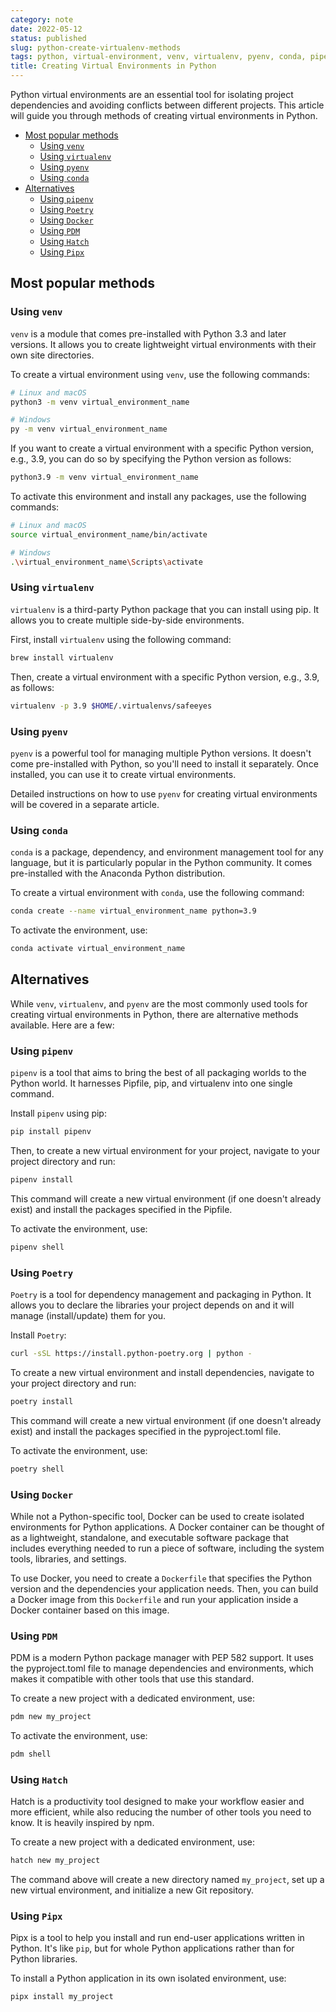 ```yaml
---
category: note
date: 2022-05-12
status: published
slug: python-create-virtualenv-methods
tags: python, virtual-environment, venv, virtualenv, pyenv, conda, pipenv, poetry, docker, pdm, hatch, pipx, python-environment-setup, python-dependency-management, python-packaging
title: Creating Virtual Environments in Python
---
```


Python virtual environments are an essential tool for isolating project dependencies and avoiding conflicts between different projects. This article will guide you through methods of creating virtual environments in Python.

<!-- MarkdownTOC levels="2,3" autolink="true" autoanchor="true" -->

- [Most popular methods](#most-popular-methods)
 	- [Using `venv`](#using-venv)
 	- [Using `virtualenv`](#using-virtualenv)
 	- [Using `pyenv`](#using-pyenv)
 	- [Using `conda`](#using-conda)
- [Alternatives](#alternatives)
 	- [Using `pipenv`](#using-pipenv)
 	- [Using `Poetry`](#using-poetry)
 	- [Using `Docker`](#using-docker)
 	- [Using `PDM`](#using-pdm)
 	- [Using `Hatch`](#using-hatch)
 	- [Using `Pipx`](#using-pipx)

<!-- /MarkdownTOC -->

<a id="most-popular-methods"></a>

## Most popular methods

<a id="using-venv"></a>

### Using `venv`

`venv` is a module that comes pre-installed with Python 3.3 and later versions. It allows you to create lightweight virtual environments with their own site directories.

To create a virtual environment using `venv`, use the following commands:

```sh
# Linux and macOS
python3 -m venv virtual_environment_name

# Windows
py -m venv virtual_environment_name
```

If you want to create a virtual environment with a specific Python version, e.g., 3.9, you can do so by specifying the Python version as follows:

```sh
python3.9 -m venv virtual_environment_name
```

To activate this environment and install any packages, use the following commands:

```sh
# Linux and macOS
source virtual_environment_name/bin/activate

# Windows
.\virtual_environment_name\Scripts\activate
```

<a id="using-virtualenv"></a>

### Using `virtualenv`

`virtualenv` is a third-party Python package that you can install using pip. It allows you to create multiple side-by-side environments.

First, install `virtualenv` using the following command:

```sh
brew install virtualenv
```

Then, create a virtual environment with a specific Python version, e.g., 3.9, as follows:

```sh
virtualenv -p 3.9 $HOME/.virtualenvs/safeeyes
```

<a id="using-pyenv"></a>

### Using `pyenv`

`pyenv` is a powerful tool for managing multiple Python versions. It doesn't come pre-installed with Python, so you'll need to install it separately. Once installed, you can use it to create virtual environments.

Detailed instructions on how to use `pyenv` for creating virtual environments will be covered in a separate article.

<a id="using-conda"></a>

### Using `conda`

`conda` is a package, dependency, and environment management tool for any language, but it is particularly popular in the Python community. It comes pre-installed with the Anaconda Python distribution.

To create a virtual environment with `conda`, use the following command:

```sh
conda create --name virtual_environment_name python=3.9
```

To activate the environment, use:

```sh
conda activate virtual_environment_name
```

<a id="alternatives"></a>

## Alternatives

While `venv`, `virtualenv`, and `pyenv` are the most commonly used tools for creating virtual environments in Python, there are alternative methods available. Here are a few:
<a id="using-pipenv"></a>

### Using `pipenv`

`pipenv` is a tool that aims to bring the best of all packaging worlds to the Python world. It harnesses Pipfile, pip, and virtualenv into one single command.

Install `pipenv` using pip:

```sh
pip install pipenv
```

Then, to create a new virtual environment for your project, navigate to your project directory and run:

```sh
pipenv install
```

This command will create a new virtual environment (if one doesn't already exist) and install the packages specified in the Pipfile.

To activate the environment, use:

```sh
pipenv shell
```

<a id="using-poetry"></a>

### Using `Poetry`

`Poetry` is a tool for dependency management and packaging in Python. It allows you to declare the libraries your project depends on and it will manage (install/update) them for you.

Install `Poetry`:

```sh
curl -sSL https://install.python-poetry.org | python -
```

To create a new virtual environment and install dependencies, navigate to your project directory and run:

```sh
poetry install
```

This command will create a new virtual environment (if one doesn't already exist) and install the packages specified in the pyproject.toml file.

To activate the environment, use:

```sh
poetry shell
```

<a id="using-docker"></a>

### Using `Docker`

While not a Python-specific tool, Docker can be used to create isolated environments for Python applications. A Docker container can be thought of as a lightweight, standalone, and executable software package that includes everything needed to run a piece of software, including the system tools, libraries, and settings.

To use Docker, you need to create a `Dockerfile` that specifies the Python version and the dependencies your application needs. Then, you can build a Docker image from this `Dockerfile` and run your application inside a Docker container based on this image.

<a id="using-pdm"></a>

### Using `PDM`

PDM is a modern Python package manager with PEP 582 support. It uses the pyproject.toml file to manage dependencies and environments, which makes it compatible with other tools that use this standard.

To create a new project with a dedicated environment, use:

```sh
pdm new my_project
```

To activate the environment, use:

```sh
pdm shell
```

<a id="using-hatch"></a>

### Using `Hatch`

Hatch is a productivity tool designed to make your workflow easier and more efficient, while also reducing the number of other tools you need to know. It is heavily inspired by npm.

To create a new project with a dedicated environment, use:

```sh
hatch new my_project
```

The command above will create a new directory named `my_project`, set up a new virtual environment, and initialize a new Git repository.

<a id="using-pipx"></a>

### Using `Pipx`

Pipx is a tool to help you install and run end-user applications written in Python. It's like `pip`, but for whole Python applications rather than for Python libraries.

To install a Python application in its own isolated environment, use:

```sh
pipx install my_project
```
